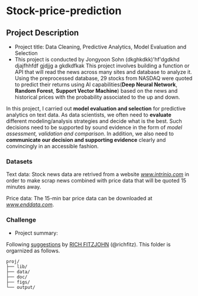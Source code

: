 # Stock-price-prediction

## Project Description

+ Project title: Data Cleaning, Predictive Analytics, Model Evaluation and Selection
+ This project is conducted by Jongyoon Sohn
(dkghkdkk)'hf'dgdkhd djajfhhfdf  gjdjjg a gkdkdfkak
This project involves building a function or API that will read the news across many sites and database to analyze it. Using the preprocessed database, 29 stocks from NASDAQ were quoted to predict their returns using AI capabilities(**Deep Neural Network**, **Random Forest**, **Support Vector Machine**) based on the news and historical prices with the probability associated to the up and down.

In this project, I carried out **model evaluation and selection** for predictive analytics on text data. As data scientists, we often need to **evaluate** different modeling/analysis strategies and decide what is the best. Such decisions need to be supported by sound evidence in the form of *model assessment, validation and comparison*. In addition, we also need to **communicate our decision and supporting evidence** clearly and convincingly in an accessible fashion.


### Datasets

Text data: Stock news data are retrived from a website *www.intrinio.com* in order to make scrap news combined with price data that will be quoted 15 minutes away.

Price data: The 15-min bar price data can be downloaded at *www.enddata.com*.


### Challenge



+ Project summary:

Following [suggestions](http://nicercode.github.io/blog/2013-04-05-projects/) by [RICH FITZJOHN](http://nicercode.github.io/about/#Team) (@richfitz). This folder is orgarnized as follows.

```
proj/
├── lib/
├── data/
├── doc/
├── figs/
└── output/
```

